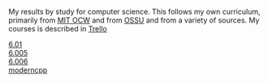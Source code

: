My results by study for computer science.
This follows my own curriculum,
primarily from [MIT OCW](https://ocw.mit.edu/search/?d=Electrical%20Engineering%20and%20Computer%20Science&s=department_course_numbers.sort_coursenum)
and from [OSSU](https://github.com/ossu/computer-science)
and from a variety of sources.
My courses is described in [Trello](https://trello.com/invite/b/m7VNUDNl/b986120d1a4d39a9d420dbb32bb92530/my-cs-curriculum)

[6.01](https://github.com/rudeh1253/cs-study/tree/6.01)<br>
[6.005](https://github.com/rudeh1253/cs-study/tree/6.005)<br>
[6.006](https://github.com/rudeh1253/cs-study/tree/6.006)<br>
[moderncpp](https://github.com/rudeh1253/cs-study/tree/moderncpp)<br>
